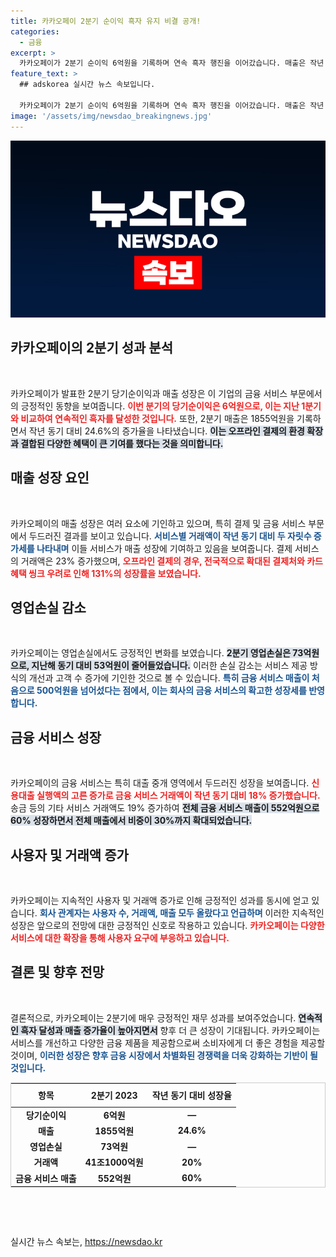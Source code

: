 ```yaml
---
title: 카카오페이 2분기 순이익 흑자 유지 비결 공개!
categories:
  - 금융
excerpt: >
  카카오페이가 2분기 순이익 6억원을 기록하며 연속 흑자 행진을 이어갔습니다. 매출은 작년 대비 24.6% 증가하며 금융 서비스의 성장이 두드러진 상황! 지금 바로 그 비결을 확인하세요!
feature_text: >
  ## adskorea 실시간 뉴스 속보입니다.

  카카오페이가 2분기 순이익 6억원을 기록하며 연속 흑자 행진을 이어갔습니다. 매출은 작년 대비 24.6% 증가하며 금융 서비스의 성장이 두드러진 상황! 지금 바로 그 비결을 확인하세요!
image: '/assets/img/newsdao_breakingnews.jpg'
---
```


<p><img src="/assets/img/newsdao_breakingnews.jpg" alt="adskorea 속보" /></p>

<h2 data-ke-size="size26">카카오페이의 2분기 성과 분석</h2>

<p data-ke-size="size16">&nbsp;</p>

<p>카카오페이가 발표한 2분기 당기순이익과 매출 성장은 이 기업의 금융 서비스 부문에서의 긍정적인 동향을 보여줍니다. <b><span style="color: #ee2323;">이번 분기의 당기순이익은 6억원으로, 이는 지난 1분기와 비교하여 연속적인 흑자를 달성한 것입니다.</span></b> 또한, 2분기 매출은 1855억원을 기록하면서 작년 동기 대비 24.6%의 증가율을 나타냈습니다. <b><span style="background-color: #21538527;">이는 오프라인 결제의 환경 확장과 결합된 다양한 혜택이 큰 기여를 했다는 것을 의미합니다.</span></b></p>

<h2 data-ke-size="size26">매출 성장 요인</h2>

<p data-ke-size="size16">&nbsp;</p>

<p>카카오페이의 매출 성장은 여러 요소에 기인하고 있으며, 특히 결제 및 금융 서비스 부문에서 두드러진 결과를 보이고 있습니다. <b><span style="color: #1a5490;">서비스별 거래액이 작년 동기 대비 두 자릿수 증가세를 나타내며</span></b> 이들 서비스가 매출 성장에 기여하고 있음을 보여줍니다. 결제 서비스의 거래액은 23% 증가했으며, <b><span style="color: #ee2323;">오프라인 결제의 경우, 전국적으로 확대된 결제처와 카드 혜택 씽크 우려로 인해 131%의 성장률을 보였습니다.</span></b></p>

<h2 data-ke-size="size26">영업손실 감소</h2>

<p data-ke-size="size16">&nbsp;</p>

<p>카카오페이는 영업손실에서도 긍정적인 변화를 보였습니다. <b><span style="background-color: #21538527;">2분기 영업손실은 73억원으로, 지난해 동기 대비 53억원이 줄어들었습니다.</span></b> 이러한 손실 감소는 서비스 제공 방식의 개선과 고객 수 증가에 기인한 것으로 볼 수 있습니다. <b><span style="color: #1a5490;">특히 금융 서비스 매출이 처음으로 500억원을 넘어섰다는 점에서, 이는 회사의 금융 서비스의 확고한 성장세를 반영합니다.</span></b></p>

<h2 data-ke-size="size26">금융 서비스 성장</h2>

<p data-ke-size="size16">&nbsp;</p>

<p>카카오페이의 금융 서비스는 특히 대출 중개 영역에서 두드러진 성장을 보여줍니다. <b><span style="color: #ee2323;">신용대출 실행액의 고른 증가로 금융 서비스 거래액이 작년 동기 대비 18% 증가했습니다.</span></b> 송금 등의 기타 서비스 거래액도 19% 증가하여 <b><span style="background-color: #21538527;">전체 금융 서비스 매출이 552억원으로 60% 성장하면서 전체 매출에서 비중이 30%까지 확대되었습니다.</span></b></p>

<h2 data-ke-size="size26">사용자 및 거래액 증가</h2>

<p data-ke-size="size16">&nbsp;</p>

<p>카카오페이는 지속적인 사용자 및 거래액 증가로 인해 긍정적인 성과를 동시에 얻고 있습니다. <b><span style="color: #1a5490;">회사 관계자는 사용자 수, 거래액, 매출 모두 올랐다고 언급하며</span></b> 이러한 지속적인 성장은 앞으로의 전망에 대한 긍정적인 신호로 작용하고 있습니다. <b><span style="color: #ee2323;">카카오페이는 다양한 서비스에 대한 확장을 통해 사용자 요구에 부응하고 있습니다.</span></b></p>

<h2 data-ke-size="size26">결론 및 향후 전망</h2>

<p data-ke-size="size16">&nbsp;</p>

<p>결론적으로, 카카오페이는 2분기에 매우 긍정적인 재무 성과를 보여주었습니다. <b><span style="background-color: #21538527;">연속적인 흑자 달성과 매출 증가율이 높아지면서</span></b> 향후 더 큰 성장이 기대됩니다. 카카오페이는 서비스를 개선하고 다양한 금융 제품을 제공함으로써 소비자에게 더 좋은 경험을 제공할 것이며, <b><span style="color: #1a5490;">이러한 성장은 향후 금융 시장에서 차별화된 경쟁력을 더욱 강화하는 기반이 될 것입니다.</span></b></p>

<table style="width: 100%; border: 1px solid #ccc;">
  <thead>
    <tr>
      <th style="text-align: center; height: 30px;"><b>항목</b></th>
      <th style="text-align: center; height: 30px;"><b>2분기 2023</b></th>
      <th style="text-align: center; height: 30px;"><b>작년 동기 대비 성장율</b></th>
    </tr>
  </thead>
  <tbody>
    <tr>
      <td style="text-align: center; height: 17px;"><b>당기순이익</b></td>
      <td style="text-align: center; height: 17px;"><b>6억원</b></td>
      <td style="text-align: center; height: 17px;"><b>—</b></td>
    </tr>
    <tr>
      <td style="text-align: center; height: 17px;"><b>매출</b></td>
      <td style="text-align: center; height: 17px;"><b>1855억원</b></td>
      <td style="text-align: center; height: 17px;"><b>24.6%</b></td>
    </tr>
    <tr>
      <td style="text-align: center; height: 17px;"><b>영업손실</b></td>
      <td style="text-align: center; height: 17px;"><b>73억원</b></td>
      <td style="text-align: center; height: 17px;"><b>—</b></td>
    </tr>
    <tr>
      <td style="text-align: center; height: 17px;"><b>거래액</b></td>
      <td style="text-align: center; height: 17px;"><b>41조1000억원</b></td>
      <td style="text-align: center; height: 17px;"><b>20%</b></td>
    </tr>
    <tr>
      <td style="text-align: center; height: 17px;"><b>금융 서비스 매출</b></td>
      <td style="text-align: center; height: 17px;"><b>552억원</b></td>
      <td style="text-align: center; height: 17px;"><b>60%</b></td>
    </tr>
  </tbody>
</table>

<p data-ke-size="size16">&nbsp;</p>

<p data-ke-size="size16">&nbsp;</p>
실시간 뉴스 속보는, <a href="https://newsdao.kr" rel="dofollow">https://newsdao.kr</a>


